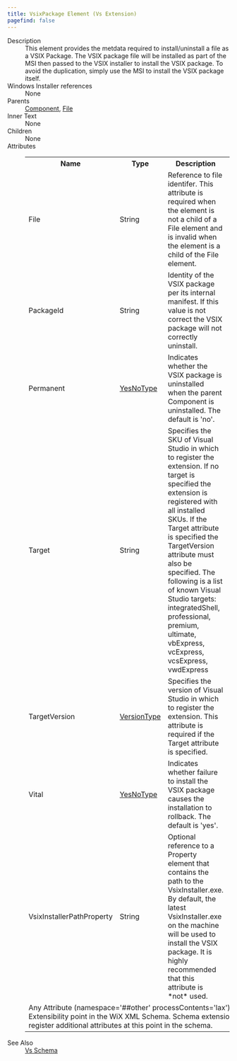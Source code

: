 ```yaml
---
title: VsixPackage Element (Vs Extension)
pagefind: false
---
```

<dl>
  <dt>Description</dt>
  <dd>                 This element provides the metdata required to install/uninstall a file as                 a VSIX Package. The VSIX package file will be installed as part of the MSI                 then passed to the VSIX installer to install the VSIX package. To avoid the                 duplication, simply use the MSI to install the VSIX package itself.             </dd>
  <dt>Windows Installer references</dt>
  <dd>None</dd>
  <dt>Parents</dt>
  <dd>
    <a href="../../wix/component/">Component</a>, <a href="../../wix/file/">File</a></dd>
  <dt>Inner Text</dt>
  <dd>None</dd>
  <dt>Children</dt>
  <dd>None</dd>
  <dt>Attributes</dt>
  <dd>
    <table cellspacing="0" cellpadding="0" class="schema">
      <tr>
        <th width="15%">Name</th>
        <th width="15%">Type</th>
        <th width="65%">Description</th>
        <th width="15%">Required</th>
      </tr>
      <tr>
        <td>File</td>
        <td>String</td>
        <td>                     Reference to file identifer. This attribute is required when the element is not a                     child of a File element and is invalid when the element is a child of the File element.                     </td>
        <td>&nbsp;</td>
      </tr>
      <tr>
        <td>PackageId</td>
        <td>String</td>
        <td>                     Identity of the VSIX package per its internal manifest. If this value is not correct                     the VSIX package will not correctly uninstall.                     </td>
        <td>Yes</td>
      </tr>
      <tr>
        <td>Permanent</td>
        <td><a href="../../vs/simple_type_yesnotype">YesNoType</a></td>
        <td>                     Indicates whether the VSIX package is uninstalled when the parent Component is uninstalled.                     The default is 'no'.                     </td>
        <td>&nbsp;</td>
      </tr>
      <tr>
        <td>Target</td>
        <td>String</td>
        <td>                     Specifies the SKU of Visual Studio in which to register the extension. If no target                     is specified the extension is registered with all installed SKUs. If the Target                     attribute is specified the TargetVersion attribute must also be specified. The                      following is a list of known Visual Studio targets: integratedShell, professional,                     premium, ultimate, vbExpress, vcExpress, vcsExpress, vwdExpress                     </td>
        <td>&nbsp;</td>
      </tr>
      <tr>
        <td>TargetVersion</td>
        <td><a href="../../vs/simple_type_versiontype">VersionType</a></td>
        <td>                     Specifies the version of Visual Studio in which to register the extension. This attribute                     is required if the Target attribute is specified.                     </td>
        <td>&nbsp;</td>
      </tr>
      <tr>
        <td>Vital</td>
        <td><a href="../../vs/simple_type_yesnotype">YesNoType</a></td>
        <td>                     Indicates whether failure to install the VSIX package causes the installation to rollback.                     The default is 'yes'.                     </td>
        <td>&nbsp;</td>
      </tr>
      <tr>
        <td>VsixInstallerPathProperty</td>
        <td>String</td>
        <td>                     Optional reference to a Property element that contains the path to the VsixInstaller.exe.                     By default, the latest VsixInstaller.exe on the machine will be used to install the VSIX                     package. It is highly recommended that this attribute is *not* used.                     </td>
        <td>&nbsp;</td>
      </tr>
      <tr>
        <td colspan="4">
          <span class="extension">Any Attribute (namespace='##other' processContents='lax')                      Extensibility point in the WiX XML Schema.  Schema extensions can register additional                     attributes at this point in the schema.                 </span>
        </td>
      </tr>
    </table>
  </dd>
  <dt>See Also</dt>
  <dd>
    <a href="../">Vs Schema</a>
  </dd>
</dl>

